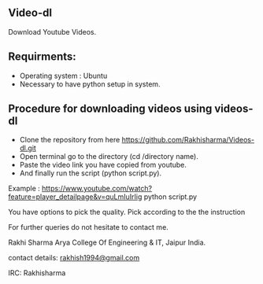 Video-dl
--------

Download Youtube Videos.

Requirments:
------------

* Operating system : Ubuntu
* Necessary to have python setup in system.

Procedure for downloading videos using videos-dl 
-------------------------------------------------

* Clone the repository from here https://github.com/Rakhisharma/Videos-dl.git 
* Open terminal go to the directory (cd /directory name).
* Paste the video link you have copied from youtube.
* And finally run the script (python script.py).

Example : https://www.youtube.com/watch?feature=player_detailpage&v=quLmIuIrIig python script.py

You have options to pick the quality. Pick according to the the instruction

For further queries do not hesitate to contact me.

Rakhi Sharma 
Arya College Of Engineering & IT, Jaipur India.

contact details: rakhish1994@gmail.com

IRC: Rakhisharma
